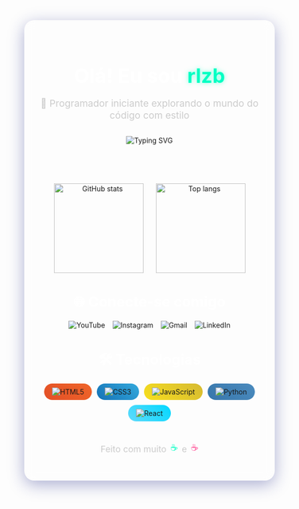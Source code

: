 <div align="center" style="padding: 30px; border-radius: 20px; background: rgba(255, 255, 255, 0.05); backdrop-filter: blur(10px); border: 1px solid rgba(255,255,255,0.1); box-shadow: 0 8px 32px 0 rgba(31, 38, 135, 0.37);">

<h1 style="font-size: 2.5rem; color: #fff; margin-bottom: 15px;">
  Olá! Eu sou <span style="color: #00FFC3; text-shadow: 0 0 10px rgba(0, 255, 195, 0.5);">rlzb</span>
</h1>

<p style="color: #ccc; font-size: 1.2rem; margin-bottom: 30px;">
  🚀 Programador iniciante explorando o mundo do código com estilo
</p>

<!-- Mensagem com efeito de digitação -->
<img src="https://readme-typing-svg.demolab.com?font=Fira+Code&weight=500&size=22&pause=1000&center=true&width=435&lines=Codando+com+estilo...;Apaixonado+por+tecnologia+e+design;Aprendendo+todo+dia!" alt="Typing SVG" />

<br><br>

<!-- Stats Container com efeito hover -->
<div style="display: flex; flex-wrap: wrap; justify-content: center; gap: 25px; margin: 30px 0;">
  <a href="https://github.com/rlzb" style="text-decoration: none; transition: transform 0.3s ease;" onmouseover="this.style.transform='translateY(-5px)'" onmouseout="this.style.transform='none'">
    <img src="https://github-readme-stats.vercel.app/api?username=rlzb&show_icons=true&theme=tokyonight&border_radius=15&hide_border=false&bg_color=0d1117&title_color=00FFC3&icon_color=00FFC3" alt="GitHub stats" height="180"/>
  </a>
  
  <a href="https://github.com/rlzb?tab=repositories" style="text-decoration: none; transition: transform 0.3s ease;" onmouseover="this.style.transform='translateY(-5px)'" onmouseout="this.style.transform='none'">
    <img src="https://github-readme-stats.vercel.app/api/top-langs/?username=rlzb&layout=compact&theme=tokyonight&border_radius=15&hide_border=false&bg_color=0d1117&title_color=00FFC3" alt="Top langs" height="180"/>
  </a>
</div>

<h2 style="color: #fff; font-size: 1.8rem; margin: 40px 0 20px;">
  🌐 Conecte-se comigo
</h2>

<!-- Badges redes sociais com efeito hover -->
<div style="display: flex; flex-wrap: wrap; justify-content: center; gap: 15px; margin-bottom: 40px;">
  <a href="https://youtube.com/@ynqx" target="_blank" style="text-decoration: none; transition: all 0.3s ease; display: inline-block;" onmouseover="this.style.transform='translateY(-3px)'; this.style.filter='brightness(1.2)'" onmouseout="this.style.transform='none'; this.style.filter='none'">
    <img src="https://img.shields.io/badge/Youtube-%23FF0000.svg?&style=for-the-badge&logo=youtube&logoColor=white" alt="YouTube"/>
  </a>
  
  <a href="https://instagram.com/rlzy_" target="_blank" style="text-decoration: none; transition: all 0.3s ease; display: inline-block;" onmouseover="this.style.transform='translateY(-3px)'; this.style.filter='brightness(1.2)'" onmouseout="this.style.transform='none'; this.style.filter='none'">
    <img src="https://img.shields.io/badge/Instagram-%23E4405F.svg?&style=for-the-badge&logo=instagram&logoColor=white" alt="Instagram"/>
  </a>
  
  <a href="mailto:kalyeltonvieira@gmail.com" style="text-decoration: none; transition: all 0.3s ease; display: inline-block;" onmouseover="this.style.transform='translateY(-3px)'; this.style.filter='brightness(1.2)'" onmouseout="this.style.transform='none'; this.style.filter='none'">
    <img src="https://img.shields.io/badge/Gmail-D14836?style=for-the-badge&logo=gmail&logoColor=white" alt="Gmail"/>
  </a>
  
  <a href="https://linkedin.com/in/SEULINKEDIN" target="_blank" style="text-decoration: none; transition: all 0.3s ease; display: inline-block;" onmouseover="this.style.transform='translateY(-3px)'; this.style.filter='brightness(1.2)'" onmouseout="this.style.transform='none'; this.style.filter='none'">
    <img src="https://img.shields.io/badge/LinkedIn-%230077B5.svg?&style=for-the-badge&logo=linkedin&logoColor=white" alt="LinkedIn"/>
  </a>
</div>

<h2 style="color: #fff; font-size: 1.8rem; margin: 40px 0 20px;">
  🛠️ Tecnologias
</h2>

<!-- Badges tecnologias com gradiente -->
<div style="display: flex; flex-wrap: wrap; justify-content: center; gap: 10px; margin-bottom: 40px;">
  <div style="background: linear-gradient(45deg, #E34F26, #EF652A); padding: 8px 16px; border-radius: 50px; display: inline-flex; align-items: center;">
    <img src="https://img.shields.io/badge/HTML5-E34F26?style=flat-square&logo=html5&logoColor=white" alt="HTML5"/>
  </div>
  
  <div style="background: linear-gradient(45deg, #1572B6, #33A9DC); padding: 8px 16px; border-radius: 50px; display: inline-flex; align-items: center;">
    <img src="https://img.shields.io/badge/CSS3-1572B6?style=flat-square&logo=css3&logoColor=white" alt="CSS3"/>
  </div>
  
  <div style="background: linear-gradient(45deg, #F7DF1E, #D6BA32); padding: 8px 16px; border-radius: 50px; display: inline-flex; align-items: center;">
    <img src="https://img.shields.io/badge/JavaScript-F7DF1E?style=flat-square&logo=javascript&logoColor=black" alt="JavaScript"/>
  </div>
  
  <div style="background: linear-gradient(45deg, #3776AB, #4B8BBE); padding: 8px 16px; border-radius: 50px; display: inline-flex; align-items: center;">
    <img src="https://img.shields.io/badge/Python-3776AB?style=flat-square&logo=python&logoColor=white" alt="Python"/>
  </div>
  
  <div style="background: linear-gradient(45deg, #61DAFB, #00D8FF); padding: 8px 16px; border-radius: 50px; display: inline-flex; align-items: center;">
    <img src="https://img.shields.io/badge/React-20232A?style=flat-square&logo=react&logoColor=61DAFB" alt="React"/>
  </div>
</div>

<p style="color: #ccc; font-size: 1.1rem; margin-top: 20px; display: flex; align-items: center; justify-content: center; gap: 8px;">
  Feito com muito 
  <span style="color: #00FFC3; display: inline-block; animation: bounce 1s infinite alternate;">☕</span> 
  e
  <span style="color: #ff4d94;">☕</span>
</p>
